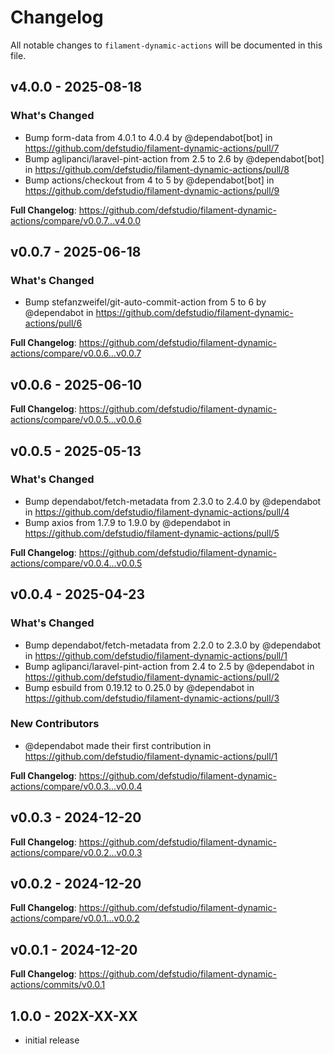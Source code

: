 # Changelog

All notable changes to `filament-dynamic-actions` will be documented in this file.

## v4.0.0 - 2025-08-18

### What's Changed

* Bump form-data from 4.0.1 to 4.0.4 by @dependabot[bot] in https://github.com/defstudio/filament-dynamic-actions/pull/7
* Bump aglipanci/laravel-pint-action from 2.5 to 2.6 by @dependabot[bot] in https://github.com/defstudio/filament-dynamic-actions/pull/8
* Bump actions/checkout from 4 to 5 by @dependabot[bot] in https://github.com/defstudio/filament-dynamic-actions/pull/9

**Full Changelog**: https://github.com/defstudio/filament-dynamic-actions/compare/v0.0.7...v4.0.0

## v0.0.7 - 2025-06-18

### What's Changed

* Bump stefanzweifel/git-auto-commit-action from 5 to 6 by @dependabot in https://github.com/defstudio/filament-dynamic-actions/pull/6

**Full Changelog**: https://github.com/defstudio/filament-dynamic-actions/compare/v0.0.6...v0.0.7

## v0.0.6 - 2025-06-10

**Full Changelog**: https://github.com/defstudio/filament-dynamic-actions/compare/v0.0.5...v0.0.6

## v0.0.5 - 2025-05-13

### What's Changed

* Bump dependabot/fetch-metadata from 2.3.0 to 2.4.0 by @dependabot in https://github.com/defstudio/filament-dynamic-actions/pull/4
* Bump axios from 1.7.9 to 1.9.0 by @dependabot in https://github.com/defstudio/filament-dynamic-actions/pull/5

**Full Changelog**: https://github.com/defstudio/filament-dynamic-actions/compare/v0.0.4...v0.0.5

## v0.0.4 - 2025-04-23

### What's Changed

* Bump dependabot/fetch-metadata from 2.2.0 to 2.3.0 by @dependabot in https://github.com/defstudio/filament-dynamic-actions/pull/1
* Bump aglipanci/laravel-pint-action from 2.4 to 2.5 by @dependabot in https://github.com/defstudio/filament-dynamic-actions/pull/2
* Bump esbuild from 0.19.12 to 0.25.0 by @dependabot in https://github.com/defstudio/filament-dynamic-actions/pull/3

### New Contributors

* @dependabot made their first contribution in https://github.com/defstudio/filament-dynamic-actions/pull/1

**Full Changelog**: https://github.com/defstudio/filament-dynamic-actions/compare/v0.0.3...v0.0.4

## v0.0.3 - 2024-12-20

**Full Changelog**: https://github.com/defstudio/filament-dynamic-actions/compare/v0.0.2...v0.0.3

## v0.0.2 - 2024-12-20

**Full Changelog**: https://github.com/defstudio/filament-dynamic-actions/compare/v0.0.1...v0.0.2

## v0.0.1 - 2024-12-20

**Full Changelog**: https://github.com/defstudio/filament-dynamic-actions/commits/v0.0.1

## 1.0.0 - 202X-XX-XX

- initial release
